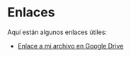 # Enlaces

Aquí están algunos enlaces útiles:

- [Enlace a mi archivo en Google Drive](https://drive.google.com/file/d/1-Dv1B7w7BJo7wAn2Nhhi4b3xcdQkGRel/view?usp=drive_link)